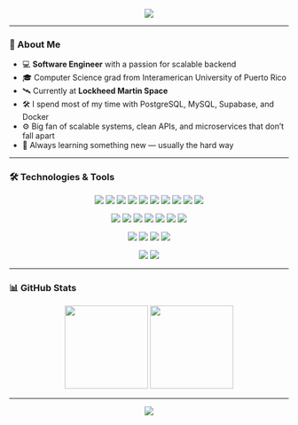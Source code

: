 
<p align="center">
  <img src="https://capsule-render.vercel.app/api?type=waving&color=gradient&customColorList=2,3,30&height=180&section=header&text=Pedro%20Lorenzo&fontSize=60&animation=fadeIn&desc=Welcome%20to%20my%20GitHub%20Profile&descSize=25&descAlignY=75"/>
</p>



---

### 🚀 About Me

- 💻 **Software Engineer** with a passion for scalable backend
- 🎓 Computer Science grad from Interamerican University of Puerto Rico
- 🛰️ Currently at **Lockheed Martin Space**
- 🛠️ I spend most of my time with PostgreSQL, MySQL, Supabase, and Docker
- ⚙️ Big fan of scalable systems, clean APIs, and microservices that don’t fall apart
- 🌱 Always learning something new — usually the hard way
  

---

### 🛠️ Technologies & Tools

<p align="center">
  <img src="https://img.shields.io/badge/-JavaScript-black?style=flat-square&logo=javascript" />
  <img src="https://img.shields.io/badge/-Python-black?style=flat-square&logo=python" />
  <img src="https://img.shields.io/badge/-Node.js-black?style=flat-square&logo=node.js" />
  <img src="https://img.shields.io/badge/-React-black?style=flat-square&logo=react" />
  <img src="https://img.shields.io/badge/-React_Native-black?style=flat-square&logo=react" />
  <img src="https://img.shields.io/badge/-Angular-DD0031?style=flat-square&logo=angular" />
  <img src="https://img.shields.io/badge/-PHP-777BB4?style=flat-square&logo=php&logoColor=white" />
  <img src="https://img.shields.io/badge/-Java-E34A86?style=flat-square&logo=java" />
  <img src="https://img.shields.io/badge/-C++-00599C?style=flat-square&logo=c%2B%2B" />
  <img src="https://img.shields.io/badge/-C%23-239120?style=flat-square&logo=c-sharp" />
</p>

<p align="center">
  <img src="https://img.shields.io/badge/-HTML5-E34F26?style=flat-square&logo=html5&logoColor=white" />
  <img src="https://img.shields.io/badge/-CSS3-1572B6?style=flat-square&logo=css3" />
  <img src="https://img.shields.io/badge/-Redis-black?style=flat-square&logo=redis" />
  <img src="https://img.shields.io/badge/-PostgreSQL-336791?style=flat-square&logo=postgresql" />
  <img src="https://img.shields.io/badge/-Firebase-FFCA28?style=flat-square&logo=firebase&logoColor=black" />
  <img src="https://img.shields.io/badge/-Supabase-3ECF8E?style=flat-square&logo=supabase&logoColor=white" />
  <img src="https://img.shields.io/badge/-MySQL-black?style=flat-square&logo=mysql" />
</p>

<p align="center">
  <img src="https://img.shields.io/badge/-Docker-black?style=flat-square&logo=docker" />
  <img src="https://img.shields.io/badge/-Digital%20Ocean-darkblue?style=flat-square&logo=digitalocean" />
  <img src="https://img.shields.io/badge/-Git-black?style=flat-square&logo=git" />
  <img src="https://img.shields.io/badge/-GitHub-181717?style=flat-square&logo=github" />
</p>

<p align="center">
  <img src="https://img.shields.io/badge/-Linux-FCC624?style=flat-square&logo=linux&logoColor=black" />
  <img src="https://img.shields.io/badge/-Ubuntu-E95420?style=flat-square&logo=ubuntu&logoColor=white" />
</p>

---

### 📊 GitHub Stats

<p align="center">
  <img height="150em" src="https://github-readme-stats.vercel.app/api?username=PALR-DEV&title_color=3498db&text_color=2ecc71&icon_color=3498db&bg_color=00000000&hide_border=true&show_icons=true&include_all_commits=true&count_private=true&disable_animations=true"/>
  <img height="150em" src="https://github-readme-stats.vercel.app/api/top-langs/?username=PALR-DEV&theme=github_dark&layout=compact&hide_border=true"/>
</p>

---
<p align="center">
  <img src="https://capsule-render.vercel.app/api?type=waving&color=gradient&customColorList=2,3,30&height=100&section=footer"/>
</p>
